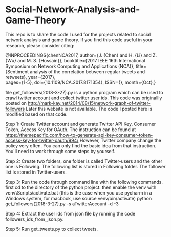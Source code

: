 # Social-Network-Analysis-and-Game-Theory

This repo is to share the code I used for the projects related to social network analysis and game theory. If you find this code useful in your research, please consider citing:

@INPROCEEDINGS{chenNCA2017, 
author={J. {Chen} and H. {Li} and Z. {Wu} and M. S. {Hossain}}, 
booktitle={2017 IEEE 16th International Symposium on Network Computing and Applications (NCA)}, 
title={Sentiment analysis of the correlation between regular tweets and retweets}, 
year={2017},  
pages={1-5}, 
doi={10.1109/NCA.2017.8171354}, 
ISSN={}, 
month={Oct},}


file get_followers(2018-3-27).py is a python program which can be used to crawl twitter account and collect twitter user ids.
This code was originallly posted on http://mark-kay.net/2014/08/15/network-graph-of-twitter-followers
Later this website is not available.
The code I posted here is modified based on that code.

Step 1: Create Twitter account and generate Twitter API Key, Consumer Token, Access Key for OAuth. The instruction can be found at https://themepacific.com/how-to-generate-api-key-consumer-token-access-key-for-twitter-oauth/994/
However, Twitter company change the policy very often. You can only find the basic idea from that instruction. You'll need to work through some steps by yourself.

Step 2: Create two folders, one folder is called Twitter-users and the other one is Following. The following list is stored in Following folder. The follower list is stored in Twitter-users.

Step 3: Run the code through command line with the following commands.
first cd to the directory of the python project.
then enable the venv with venv\Scripts\activate.bat (this is the case when you use pycharm in a Windows system, for macbook, use source venv/bin/activate)
python get_followers(2018-3-27).py -s aTwitterAccount -d -3

Step 4: Extract the user ids from json file by running the code followers_ids_from_json.py.

Step 5: Run get_tweets.py to collect tweets.
